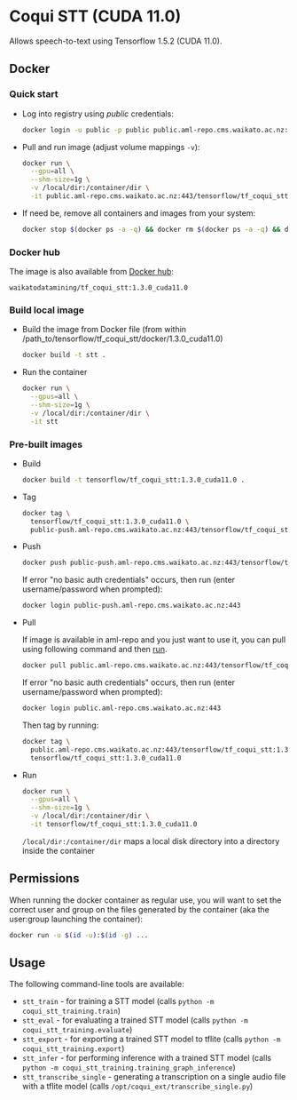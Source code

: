 # Coqui STT (CUDA 11.0)

Allows speech-to-text using Tensorflow 1.5.2 (CUDA 11.0).

## Docker

### Quick start

* Log into registry using *public* credentials:

  ```bash
  docker login -u public -p public public.aml-repo.cms.waikato.ac.nz:443 
  ```

* Pull and run image (adjust volume mappings `-v`):

  ```bash
  docker run \
    --gpu=all \
    --shm-size=1g \
    -v /local/dir:/container/dir \
    -it public.aml-repo.cms.waikato.ac.nz:443/tensorflow/tf_coqui_stt:1.3.0_cuda11.0
  ```

* If need be, remove all containers and images from your system:

  ```bash
  docker stop $(docker ps -a -q) && docker rm $(docker ps -a -q) && docker system prune -a
  ```

### Docker hub

The image is also available from [Docker hub](https://hub.docker.com/u/waikatodatamining):

```
waikatodatamining/tf_coqui_stt:1.3.0_cuda11.0
```


### Build local image

* Build the image from Docker file (from within /path_to/tensorflow/tf_coqui_stt/docker/1.3.0_cuda11.0)

  ```bash
  docker build -t stt .
  ```

* Run the container

  ```bash
  docker run \
    --gpus=all \
    --shm-size=1g \
    -v /local/dir:/container/dir \
    -it stt
  ```

### Pre-built images

* Build

  ```bash
  docker build -t tensorflow/tf_coqui_stt:1.3.0_cuda11.0 .
  ```
  
* Tag

  ```bash
  docker tag \
    tensorflow/tf_coqui_stt:1.3.0_cuda11.0 \
    public-push.aml-repo.cms.waikato.ac.nz:443/tensorflow/tf_coqui_stt:1.3.0_cuda11.0
  ```
  
* Push

  ```bash
  docker push public-push.aml-repo.cms.waikato.ac.nz:443/tensorflow/tf_coqui_stt:1.3.0_cuda11.0
  ```
  If error "no basic auth credentials" occurs, then run (enter username/password when prompted):
  
  ```bash
  docker login public-push.aml-repo.cms.waikato.ac.nz:443
  ```
  
* Pull

  If image is available in aml-repo and you just want to use it, you can pull using following command and then [run](#run).

  ```bash
  docker pull public.aml-repo.cms.waikato.ac.nz:443/tensorflow/tf_coqui_stt:1.3.0_cuda11.0
  ```
  If error "no basic auth credentials" occurs, then run (enter username/password when prompted):
  
  ```bash
  docker login public.aml-repo.cms.waikato.ac.nz:443
  ```
  Then tag by running:
  
  ```bash
  docker tag \
    public.aml-repo.cms.waikato.ac.nz:443/tensorflow/tf_coqui_stt:1.3.0_cuda11.0 \
    tensorflow/tf_coqui_stt:1.3.0_cuda11.0
  ```

* <a name="run">Run</a>

  ```bash
  docker run \
    --gpus=all \
    --shm-size=1g \
    -v /local/dir:/container/dir \
    -it tensorflow/tf_coqui_stt:1.3.0_cuda11.0
  ```
  `/local/dir:/container/dir` maps a local disk directory into a directory inside the container


## Permissions

When running the docker container as regular use, you will want to set the correct
user and group on the files generated by the container (aka the user:group launching
the container):

```bash
docker run -u $(id -u):$(id -g) ...
```


## Usage

The following command-line tools are available:

* `stt_train` - for training a STT model (calls `python -m coqui_stt_training.train`)
* `stt_eval` - for evaluating a trained STT model (calls `python -m coqui_stt_training.evaluate`)
* `stt_export` - for exporting a trained STT model to tflite (calls `python -m coqui_stt_training.export`)
* `stt_infer` - for performing inference with a trained STT model (calls `python -m coqui_stt_training.training_graph_inference`)
* `stt_transcribe_single` - generating a transcription on a single audio file with a tflite model (calls `/opt/coqui_ext/transcribe_single.py`)
